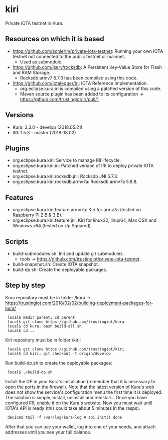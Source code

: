 # kiri
Private IOTA testnet in Kura.

## Resources on which it is based

 * https://github.com/schierlm/private-iota-testnet: Running your own IOTA testnet not connected to the public testnet or mainnet.
     * Used as submodule.
 * https://github.com/jserv/rocksdb: A Persistent Key-Value Store for Flash and RAM Storage.
     * Rocksdb armv7 5.7.3 has been compiled using this code.
 * https://github.com/iotaledger/iri: IOTA Reference Implementation.
     * org.eclipse.kura.iri is compiled using a patched version of this code.
     * Maven source plugin has been added to its configuration -> https://github.com/trustingiot/iri/pull/1

## Versions

 * Kura: 3.3.0 - develop (2018.05.21)
 * IRI: 1.5.3 - master (2018.08.02)

## Plugins

 * org.eclipse.kura.kiri: Service to manage IRI lifecycle.
 * org.eclipse.kura.kiri.iri: Patched version of IRI to deploy private IOTA testnet.
 * org.eclipse.kura.kiri.rocksdb.jni: Rocksdb JNI 5.7.3.
 * org.eclipse.kura.kiri.rocksdb.armv7a: Rocksdb armv7a 5.8.8.

## Features

 * org.eclipse.kura.kiri.feature.armv7a: Kiri for armv7a (tested on Raspberry PI 2 B & 3 B).
 * org.eclipse.kura.kiri.feature.jni: Kiri for linux32, linux64, Max OSX and Windows x64 (tested on Up Squared).

## Scripts

 * build-submodules.sh: Init and update git submodules.
     * tools -> https://github.com/trustingiot/private-iota-testnet.
 * build-snapshot.sh: Create IOTA snapshot.
 * build-dp.sh: Create the deployable packages.

## Step by step

Kura repository must be in folder <parent>/kura -> https://trustingiot.com/2018/02/02/building-deployment-packages-for-kura/

     local$ mkdir parent; cd parent
     local$ git clone https://github.com/trustingiot/kura
     local$ cd kura; bash build-all.sh
     local$ cd ..

Kiri repository must be in folder <parent>/kiri:

     local$ git clone https://github.com/trustingiot/kiri
     local$ cd kiri; git checkout -t origin/develop

Run build-dp.sh to create the deployable packages:

     local$ ./build-dp.sh

Install the DP in your Kura's installation (remember that it is necessary to open the ports in the firewall). Note that the latest version of Kura's web does not show the service's configuration menu the first time it is deployed. The solution is simple, install, uninstall and reinstall... Once you have configured IRI, enable it on the Kura's website. Now you must wait until IOTA's API is ready (this could take about 5 minutes in the rasps).

     device$ tail -f /var/log/kura-log # api.init() done

After that you can use your wallet, log into one of your seeds, and attach addresses until you see your full balance.
